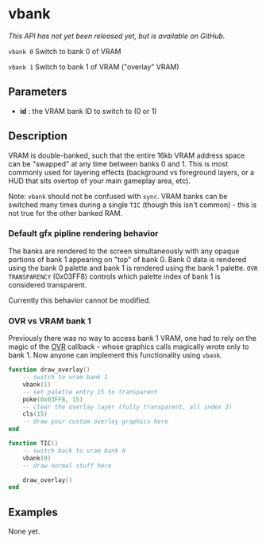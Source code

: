 # vbank

*This API has not yet been released yet, but is available on GitHub.*

`vbank 0` Switch to bank 0 of VRAM

`vbank 1` Switch to bank 1 of VRAM ("overlay" VRAM)

## Parameters

* **id** : the VRAM bank ID to switch to (0 or 1)

## Description

VRAM is double-banked, such that the entire 16kb VRAM address space can be "swapped" at any time between banks 0 and 1.  This is most commonly used for layering effects (background vs foreground layers, or a HUD that sits overtop of your main gameplay area, etc).

Note: `vbank` should not be confused with `sync`.  VRAM banks can be switched
many times during a single `TIC` (though this isn't common) - this is not true for the other banked RAM.

### Default gfx pipline rendering behavior

The banks are rendered to the screen simultaneously with any opaque portions of bank 1 appearing on "top" of bank 0.  Bank 0 data is rendered using the bank 0 palette and bank 1 is rendered using the bank 1 palette.  `OVR TRANSPARENCY` (0x03FF8) controls which palette index of bank 1 is considered transparent.

Currently this behavior cannot be modified.
### OVR vs VRAM bank 1

Previously there was no way to access bank 1 VRAM, one had to rely on the magic of the [OVR](ovr) callback - whose graphics calls magically wrote only to bank 1.  Now anyone can implement this functionality using `vbank`.

```lua
function draw_overlay()
    -- switch to vram bank 1
    vbank(1)
    -- set palette entry 15 to transparent
    poke(0x03FF8, 15)
    -- clear the overlay layer (fully transparent, all index 2)
    cls(15)
    -- draw your custom overlay graphics here
end

function TIC()
    -- switch back to vram bank 0
    vbank(0)
    -- draw normal stuff here

    draw_overlay()
end
```

## Examples

None yet.